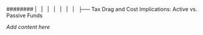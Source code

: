 ######## |   |   |   |   |   |   |   ├── Tax Drag and Cost Implications: Active vs. Passive Funds

*Add content here*